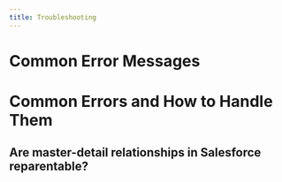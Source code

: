 ```yaml
---
title: Troubleshooting
---
```


# Common Error Messages

# Common Errors and How to Handle Them

## Are master-detail relationships in Salesforce reparentable?
